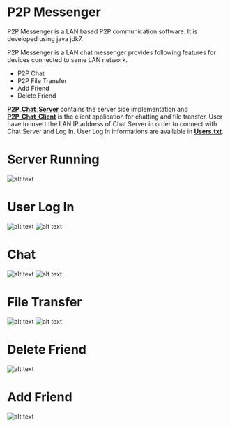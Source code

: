 # P2P Messenger

P2P Messenger is a LAN based P2P communication software. It is developed using
java jdk7.

P2P Messenger is a LAN chat messenger provides following features for devices connected to same LAN network.
* P2P Chat
* P2P File Transfer
* Add Friend
* Delete Friend

[**P2P_Chat_Server**](https://github.com/AhsanAli-buet/P2P_Chat_Messenger/tree/main/P2P_Chat_Messenger_Source_Code/P2P_Chat_Server) contains the server side implementation and [**P2P_Chat_Client**](https://github.com/AhsanAli-buet/P2P_Chat_Messenger/tree/main/P2P_Chat_Messenger_Source_Code/P2P_Chat_Client) is the client application
for chatting and file transfer. User have to insert the LAN IP address of Chat Server in order to 
connect with Chat Server and Log In. User Log In informations are available in [**Users.txt**](https://github.com/AhsanAli-buet/P2P_Chat_Messenger/blob/main/P2P_Chat_Messenger_Source_Code/P2P_Chat_Server/src/Users.txt).

# Server Running
![alt text](https://github.com/AhsanAli-buet/P2P_Chat_Messenger/blob/main/Screenshots/s-1.png?raw=true)

# User Log In
![alt text](https://github.com/AhsanAli-buet/P2P_Chat_Messenger/blob/main/Screenshots/s-2.png?raw=true)
![alt text](https://github.com/AhsanAli-buet/P2P_Chat_Messenger/blob/main/Screenshots/s-3.png?raw=true)

# Chat
![alt text](https://github.com/AhsanAli-buet/P2P_Chat_Messenger/blob/main/Screenshots/s-4.png?raw=true)
![alt text](https://github.com/AhsanAli-buet/P2P_Chat_Messenger/blob/main/Screenshots/s-5.png?raw=true)

# File Transfer
![alt text](https://github.com/AhsanAli-buet/P2P_Chat_Messenger/blob/main/Screenshots/s-6.png?raw=true)
![alt text](https://github.com/AhsanAli-buet/P2P_Chat_Messenger/blob/main/Screenshots/s-7.png?raw=true)

# Delete Friend
![alt text](https://github.com/AhsanAli-buet/P2P_Chat_Messenger/blob/main/Screenshots/s-8.png?raw=true)

# Add Friend
![alt text](https://github.com/AhsanAli-buet/P2P_Chat_Messenger/blob/main/Screenshots/s-9.png?raw=true)

